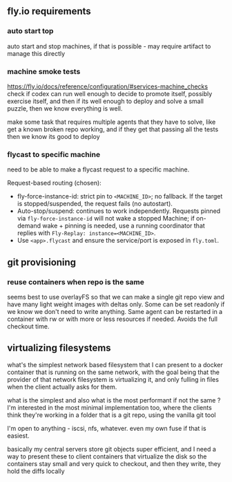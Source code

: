 ## fly.io requirements

### auto start top

auto start and stop machines, if that is possible - may require artifact to
manage this directly

### machine smoke tests

https://fly.io/docs/reference/configuration/#services-machine_checks check if
codex can run well enough to decide to promote itself, possibly exercise itself,
and then if its well enough to deploy and solve a small puzzle, then we know
everything is well.

make some task that requires multiple agents that they have to solve, like get a
known broken repo working, and if they get that passing all the tests then we
know its good to deploy

### flycast to specific machine

need to be able to make a flycast request to a specific machine.

Request-based routing (chosen):

- fly-force-instance-id: strict pin to `<MACHINE_ID>`; no fallback. If the
  target is stopped/suspended, the request fails (no autostart).
- Auto-stop/suspend: continues to work independently. Requests pinned via
  `fly-force-instance-id` will not wake a stopped Machine; if on-demand wake +
  pinning is needed, use a running coordinator that replies with
  `Fly-Replay: instance=<MACHINE_ID>`.
- Use `<app>.flycast` and ensure the service/port is exposed in `fly.toml`.

## git provisioning

### reuse containers when repo is the same

seems best to use overlayFS so that we can make a single git repo view and have
many light weight images with deltas only. Some can be set readonly if we know
we don't need to write anything. Same agent can be restarted in a container with
rw or with more or less resources if needed. Avoids the full checkout time.

## virtualizing filesystems

what's the simplest network based filesystem that I can present to a docker
container that is running on the same network, with the goal being that the
provider of that network filesystem is virtualizing it, and only fulling in
files when the client actually asks for them.

what is the simplest and also what is the most performant if not the same ? I'm
interested in the most minimal implementation too, where the clients think
they're working in a folder that is a git repo, using the vanilla git tool

I'm open to anything - iscsi, nfs, whatever. even my own fuse if that is
easiest.

basically my central servers store git objects super efficient, and I need a way
to present these to client containers that virtualize the disk so the containers
stay small and very quick to checkout, and then they write, they hold the diffs
locally
